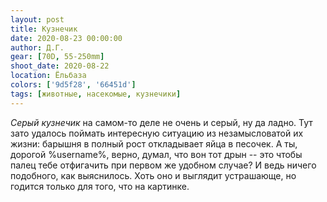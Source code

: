 ```yaml
---
layout: post
title: Кузнечик
date: 2020-08-23 00:00:00
author: Д.Г.
gear: [70D, 55-250mm]
shoot_date: 2020-08-22
location: Ёльбаза
colors: ['9d5f28', '66451d']
tags: [животные, насекомые, кузнечики]
---
```

_Серый кузнечик_ на самом-то деле не очень и серый, ну да ладно. Тут зато удалось поймать интересную ситуацию из незамысловатой их жизни: барышня в полный рост откладывает яйца в песочек. А ты, дорогой %username%, верно, думал, что вон тот дрын -- это чтобы палец тебе отфигачить при первом же удобном случае? И ведь ничего подобного, как выяснилось. Хоть оно и выглядит устрашающе, но годится только для того, что на картинке.
